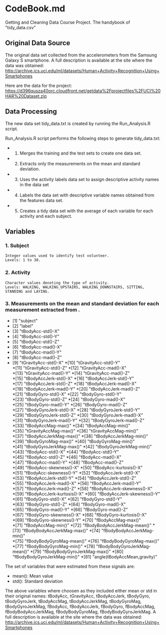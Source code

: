 # CodeBook.md
Getting and Cleaning Data Course Project.
The handybook of "tidy_data.csv"

## Original Data Source
The original data set collected from the accelerometers from the Samsung Galaxy S smartphone. A full description is available at the site where the data was obtained: http://archive.ics.uci.edu/ml/datasets/Human+Activity+Recognition+Using+Smartphones

Here are the data for the project: https://d396qusza40orc.cloudfront.net/getdata%2Fprojectfiles%2FUCI%20HAR%20Dataset.zip

## Data Processing

The new data set tidy_data.txt is created by running the Run_Analysis.R script.

Run_Analysis.R script performs the following steps to generate tidy_data.txt:
* 1. Merges the training and the test sets to create one data set.
* 2. Extracts only the measurements on the mean and standard deviation. 
* 3. Uses the activity labels data set to assign descriptive activity names in the data set
* 4. Labels the data set with descriptive variable names obtained from the features data set. 
* 5. Creates a tidy data set with the average of each variable for each activity and each subject.

## Variables

### 1. Subject
    Integer values used to identify test volunteer.
    Levels: 1 to 30.

### 2. Activity  
    Character values denoting the type of activity.
    Levels: WALKING, WALKING_UPSTAIRS, WALKING_DOWNSTAIRS, SITTING, STANDING and LAYING.

### 3. Measurements on the mean and standard deviation for each measurement extracted from .

* [1] "subject"
* [2] "label"                      
* [3] "tBodyAcc-std()-X"
* [4] "tBodyAcc-std()-Y"           
* [5] "tBodyAcc-std()-Z"
* [6] "tBodyAcc-mad()-X"           
* [7] "tBodyAcc-mad()-Y"
* [8] "tBodyAcc-mad()-Z"           
* [9] "tGravityAcc-std()-X"
*[10] "tGravityAcc-std()-Y"        
*[11] "tGravityAcc-std()-Z"
*[12] "tGravityAcc-mad()-X"        
*[13] "tGravityAcc-mad()-Y"
*[14] "tGravityAcc-mad()-Z"        
*[15] "tBodyAccJerk-std()-X"
*[16] "tBodyAccJerk-std()-Y"       
*[17] "tBodyAccJerk-std()-Z"
*[18] "tBodyAccJerk-mad()-X"       
*[19] "tBodyAccJerk-mad()-Y"
*[20] "tBodyAccJerk-mad()-Z"       
*[21] "tBodyGyro-std()-X"
*[22] "tBodyGyro-std()-Y"          
*[23] "tBodyGyro-std()-Z"
*[24] "tBodyGyro-mad()-X"          
*[25] "tBodyGyro-mad()-Y"
*[26] "tBodyGyro-mad()-Z"          
*[27] "tBodyGyroJerk-std()-X"
*[28] "tBodyGyroJerk-std()-Y"      
*[29] "tBodyGyroJerk-std()-Z"
*[30] "tBodyGyroJerk-mad()-X"      
*[31] "tBodyGyroJerk-mad()-Y"
*[32] "tBodyGyroJerk-mad()-Z"      
*[33] "tBodyAccMag-max()"
*[34] "tBodyAccMag-min()"          
*[35] "tGravityAccMag-max()"
*[36] "tGravityAccMag-min()"       
*[37] "tBodyAccJerkMag-max()"
*[38] "tBodyAccJerkMag-min()"      
*[39] "tBodyGyroMag-max()"
*[40] "tBodyGyroMag-min()"         
*[41] "tBodyGyroJerkMag-max()"
*[42] "tBodyGyroJerkMag-min()"     
*[43] "fBodyAcc-std()-X"
*[44] "fBodyAcc-std()-Y"           
*[45] "fBodyAcc-std()-Z"
*[46] "fBodyAcc-mad()-X"           
*[47] "fBodyAcc-mad()-Y"
*[48] "fBodyAcc-mad()-Z"           
*[49] "fBodyAcc-skewness()-X"
*[50] "fBodyAcc-kurtosis()-X"      
*[51] "fBodyAcc-skewness()-Y"
*[52] "fBodyAccJerk-std()-X"       
*[53] "fBodyAccJerk-std()-Y"
*[54] "fBodyAccJerk-std()-Z"       
*[55] "fBodyAccJerk-mad()-X"
*[56] "fBodyAccJerk-mad()-Y"       
*[57] "fBodyAccJerk-mad()-Z"
*[58] "fBodyAccJerk-skewness()-X"  
*[59] "fBodyAccJerk-kurtosis()-X"
*[60] "fBodyAccJerk-skewness()-Y"  
*[61] "fBodyGyro-std()-X"
*[62] "fBodyGyro-std()-Y"          
*[63] "fBodyGyro-std()-Z"
*[64] "fBodyGyro-mad()-X"          
*[65] "fBodyGyro-mad()-Y"
*[66] "fBodyGyro-mad()-Z"          
*[67] "fBodyGyro-skewness()-X"
*[68] "fBodyGyro-kurtosis()-X"     
*[69] "fBodyGyro-skewness()-Y"
*[70] "fBodyAccMag-max()"          
*[71] "fBodyAccMag-min()"
*[72] "fBodyBodyAccJerkMag-mean()" 
*[73] "fBodyBodyAccJerkMag-max()"
*[74] "fBodyBodyAccJerkMag-min()"  
*[75] "fBodyBodyGyroMag-mean()"
*[76] "fBodyBodyGyroMag-max()"     
*[77] "fBodyBodyGyroMag-min()"
*[78] "fBodyBodyGyroJerkMag-mean()"
*[79] "fBodyBodyGyroJerkMag-max()"
*[80] "fBodyBodyGyroJerkMag-min()" 
*[81] "angle(tBodyAccMean,gravity)"

The set of variables that were estimated from these signals are: 

* mean(): Mean value
* std(): Standard deviation

The above variables where choosen as they included either mean or std in their original names:
    tBodyAcc, tGravityAcc, tBodyAccJerk, tBodyGyro, tBodyGyroJerk, tBodyAccMag, 
    tBodyAccJerkMag, tBodyGyroMag, tBodyGyroJerkMag, fBodyAcc, fBodyAccJerk, 
    fBodyGyro, fBodyAccMag, fBodyBodyAccJerkMag, fBodyBodyGyroMag, fBodyBodyGyroJerkMag.
A full description is available at the site where the data was obtained: http://archive.ics.uci.edu/ml/datasets/Human+Activity+Recognition+Using+Smartphones



